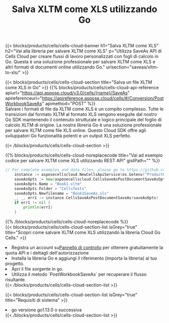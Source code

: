 ﻿---
title:  Salva XLTM come XLS utilizzando Go
description:  Utilizzando Aspose.Cells Cloud SDK per Go per salvare il file in formato XLTM come file in formato XLS.
kwords: Excel, Save XLTM as XLS, REST, Go
howto: How to save XLTM as XLS using Aspose.Cells Cloud Go library.
---
{{< blocks/products/cells/cells-cloud-banner h1="Salva XLTM come XLS" h2="Vai alla libreria per salvare XLTM come XLS" p="Utilizza SaveAs API di Cells Cloud per creare flussi di lavoro personalizzati con fogli di calcolo in Go. Questa è una soluzione professionale per salvare XLTM come XLS e altri formati di documenti online utilizzando Go." urlsection="saveas/xltm-to-xls/" >}}

{{< blocks/products/cells/cells-cloud-section title="Salva un file XLTM come XLS in Go" >}}
{{% blocks/products/cells/cells-cloud-api-reference apiurl="https://api.aspose.cloud/v3.0/cells/{name}/SaveAs" apireferenceurl="https://apireference.aspose.cloud/cells/#/Conversion/PostWorkbookSaveAs" apimethod="POST" %}}
<br/>
Salvare i formati di file da XLTM come XLS è un compito complesso. Tutte le transizioni dal formato XLTM al formato XLS vengono eseguite dal nostro Go SDK mantenendo il contenuto strutturale e logico principale del foglio di calcolo XLTM di origine. La nostra libreria Go è una soluzione professionale per salvare XLTM come file XLS online. Questo Cloud SDK offre agli sviluppatori Go funzionalità potenti e un output XLS perfetto.

{{< /blocks/products/cells/cells-cloud-section >}}

{{% blocks/products/cells/cells-cloud-noreplacecode title="Vai ad esempio codice per salvare XLTM come XLS utilizzando REST API" gistPath="" %}}
  
```go
// For complete examples and data files, please go to https://github.com/aspose-cells-cloud/aspose-cells-cloud-go/
    instance := asposecellscloud.NewCellsApiService(os.Getenv("ProductClientId"), os.Getenv("ProductClientSecret"))
    saveAsOpts := new(asposecellscloud.CellsSaveAsPostDocumentSaveAsOpts)
    saveAsOpts.Name = "Book1.xltm"
    saveAsOpts.Folder = "CellsTests"
    saveAsOpts.Newfilename = "Book1SaveAs.xls"
    _, _, err1 := instance.CellsSaveAsPostDocumentSaveAs(saveAsOpts)
    if err1 != nil {
	    println(err1)
    }
```
  
{{% /blocks/products/cells/cells-cloud-noreplacecode %}}
<br/>
{{< blocks/products/cells/cells-cloud-section-list isGrey="true" title="Scopri come salvare XLTM come XLS utilizzando la libreria Cloud Go Cells." >}}
<li> Registra un account su<a href="https://dashboard.aspose.cloud/">Pannello di controllo</a> per ottenere gratuitamente la quota API e i dettagli dell'autorizzazione</li>
<li>Installa la libreria Go e aggiungi il riferimento (importa la libreria) al tuo progetto.</li>
<li>Apri il file sorgente in go.</li>
<li>Utilizza il metodo `PostWorkbookSaveAs` per recuperare il flusso risultante.</li>
{{< /blocks/products/cells/cells-cloud-section-list >}}

{{< blocks/products/cells/cells-cloud-section-list isGrey="true" title="Requisiti di sistema" >}}
<li>go versione go1.13.0 o successiva</li>
{{< /blocks/products/cells/cells-cloud-section-list >}}
